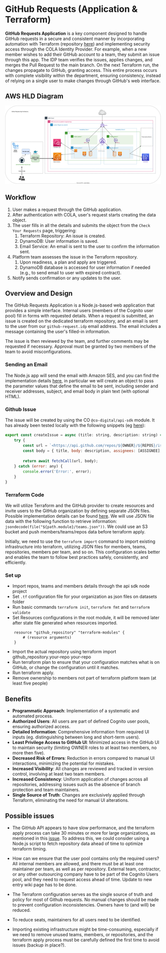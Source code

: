 # GitHub Requests (Application & Terraform)

**GitHub Requests Application** is a key component designed to handle GitHub requests in a secure and consistent manner by incorporating automation with Terraform (repository [here](https://github.com/cabinetoffice/github-requests-terraform)) and implementing security access through the COLA Identity Provider.
For example, when a new member wishes to add their GitHub account to a team, they submit an issue through this app. The IDP team verifies the issues, applies changes, and merges the Pull Request to the main branch. On the next Terraform run, the changes propagate to GitHub, granting access. This entire process occurs with complete visibility within the department, ensuring consistency, instead of relying on a single user to make changes through GitHub's web interface.

## AWS HLD Diagram

![AWS HLD Diagram](./github.app.svg)

## Workflow

1. User makes a request through the GitHub application.
2. After authentication with COLA, user's request starts creating the data object.
3. The user fills in all the details and submits the object from the `Check Your Requests` page, triggering:
    1. Terraform Repository: An issue is created.
    2. DynamoDB: User information is saved.
    3. Email Service: An email is sent to the user to confirm the information sent.
4. Platform team assesses the issue in the Terraform repository.
    1. Upon readiness, a plan and apply are triggered.
    2. DynamoDB database is accessed for user information if needed (e.g., to send email to user with expired contract).
5. Notify sends confirmation or any updates to the user.

## Overview and Design

The GitHub Requests Application is a Node.js-based web application that provides a simple interface. Internal users (members of the Cognito user pool) fill in forms with requested details. When a request is submitted, an issue is created on the dedicated terraform repository, and an email is sent to the user from our `github-request.idp` email address. The email includes a message containing the user's filled-in information.

The issue is then reviewed by the team, and further comments may be requested if necessary. Approval must be granted by two members of the team to avoid misconfigurations.

### Sending an Email

The Node.js app will send the email with Amazon SES, and you can find the implementation details [here](https://docs.aws.amazon.com/sdk-for-javascript/v2/developer-guide/ses-examples-sending-email.html#ses-examples-sendmail), in particular we will create an object to pass the parameter values that define the email to be sent, including sender and receiver addresses, subject, and email body in plain text (with optional HTML).

### Github Issue

The issue will be created by using the CO `@co-digital/api-sdk` module. It has already been tested locally with the following snippets (eg [here](https://github.com/Mouhajer-CO/git-api-calls/blob/14f7bd33e9ac579fead0b2003c35946a5b0cacf7/src/utils.ts#L43)):

```js
export const createIssue = async (title: string, description: string) => {
    try {
        const url = `<https://api.github.com/repos/${OWNER}/${REPOS}/issues`;>
        const body = { title, body: description, assignees: [ASSIGNEE], labels: [LABEL] };

        return await fetchCall(url, body);
    } catch (error: any) {
        console.error('Error:', error);
    }
}
```

### Terraform Code

We will utilize Terraform and the GitHub provider to create resources and invite users to the GitHub organization by defining separate JSON files. Possible implementation details can be found [here](https://developer.hashicorp.com/terraform/tutorials/it-saas/github-user-teams). We will use JSON file data with the following function to retrieve information: `jsondecode(file("${path.module}/teams.json"))`. We could use an S3 bucket and push members/teams/repos data before terraform apply.

Initially, we need to use the `terraform import` command to import existing infrastructure into terraform, utilizing JSON files for members, teams, repositories, members per team, and so on. This configuration scales better and enables the team to follow best practices safely, consistently, and efficiently.

### Set up

- Import repos, teams and members details through the api sdk node project
- Set `.tf` configuration file for your organization as json files on datasets folder
- Run basic commands `terraform init`, `terraform fmt` and `terraform validate`
- Set Resources configurations in the root module, it will be removed later after state file generated when resources imported.

```t
    resource "github_repository" "terraform-modules" {
        # (resource arguments)
    }
```

- Import the actual repository using terraform import github_repository.your-repo your-repo
- Run terraform plan to ensure that your configuration matches what is on GitHub, or change the configuration until it matches.
- Run terraform apply.
- Remove ownership to members not part of terraform platform team (at least five people)

## Benefits

- **Programmatic Approach**: Implementation of a systematic and automated process.
- **Authorized Users**: All users are part of defined Cognito user pools, ensuring authorized access.
- **Detailed Information**: Comprehensive information from required UI inputs (eg. distinguishing between long and short-term users).
- **Least Privilege Access to GitHub UI**: Minimized access in the GitHub UI to maintain security (limiting OWNER roles to at least two members, no more then five).
- **Decreased Risk of Errors**: Reduction in errors compared to manual UI interactions, minimizing the potential for mistakes.
- **Increased Visibility**: All changes are reviewed and tracked in version control, involving at least two team members.
- **Increased Consistency**: Uniform application of changes across all repositories, addressing issues such as the absence of branch protection and team maintainers.
- **Single Source of Truth**: Changes are exclusively applied through Terraform, eliminating the need for manual UI alterations.

## Possible issues

- The GitHub API appears to have slow performance, and the terraform apply process can take 30 minutes or more for large organizations, as mentioned in this [issue](https://github.com/integrations/terraform-provider-github/issues/567). To address this, we could consider using a Node.js script to fetch repository data ahead of time to optimize terraform timing.

- How can we ensure that the user pool contains only the required users? All internal members are allowed, and there must be at least one maintainer per team, as well as per repository. External team, contractor, or any other outsourcing company have to be part of the Cognito Users pool, and they need to request access ahead of time. Update to new entry wiki page has to be done.

- The Terraform configuration serves as the single source of truth and policy for most of Github requests. No manual changes should be made to prevent configuration inconsistencies. Owners have to (and will) be reduced.

- To reduce seats, maintainers for all users need to be identified.

- Importing existing infrastructure might be time-consuming, especially if we need to remove unused teams, members, or repositories, and the terraform apply process must be carefully defined the first time to avoid issues (backup in place?).
